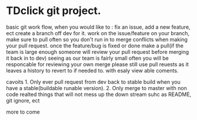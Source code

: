 # TDclick git project.

basic git work flow,
when you would like to : fix an issue, add a new feature, ect create a branch off dev for it.
work on the issue/feature on your branch, make sure to pull often so you don't run in to merge conflicts when making your pull request.
once the feature/bug is fixed or done make a pull(if the team is large enough someone will review your pull request before merging it back in to dev)
seeing as our team is fairly small often you will be responcable for reviewing your own merge please still use pull reuests as it leaves a history to revert to if needed to. with esaly view able coments.


cavoits 1. Only ever pull request from dev back to stable build when you have a stable(buildable runable version).
        2. Only merge to master with non code realted things that will not mess up the down stream suhc as README, git ignore, ect

more to come

